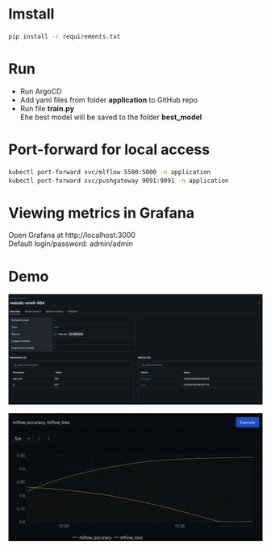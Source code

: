 # Imstall
```bash
pip install -r requirements.txt
```

# Run
- Run ArgoCD
- Add yaml files from folder **application** to GitHub repo
- Run file **train.py** <br>
Еhe best model will be saved to the folder **best_model**

# Port-forward for local access
```bash
kubectl port-forward svc/mlflow 5500:5000 -n application
kubectl port-forward svc/pushgateway 9091:9091 -n application
```

# Viewing metrics in Grafana
Open Grafana at http://localhost:3000 <br>
Default login/password: admin/admin

# Demo
![alt text](screenshots/Screenshot.png)


![alt text](screenshots/Screenshot_2.png)